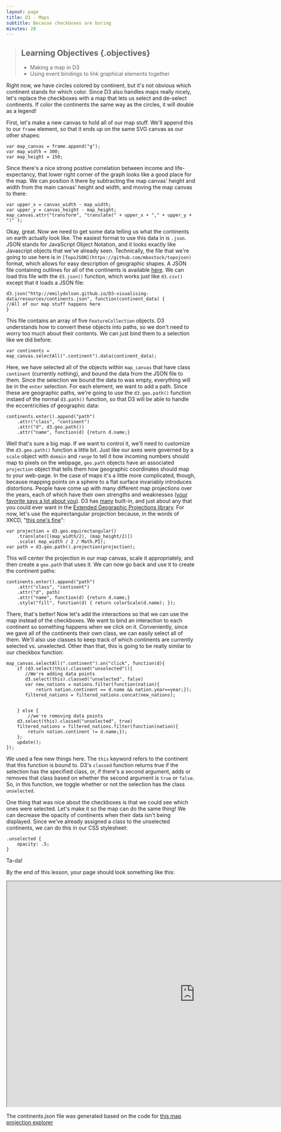 ```yaml
---
layout: page
title: D3 - Maps
subtitle: Because checkboxes are boring
minutes: 20
---
```


> ## Learning Objectives {.objectives}
> 
> * Making a map in D3 
> * Using event bindings to link graphical elements together

Right now, we have circles colored by continent, but it's not obvious which
continent stands for which color. Since D3 also handles maps really nicely,
let's replace the checkboxes with a map that lets us select and de-select
continents. If color the continents the same way as the circles, it will double
as a legend!

First, let's make a new canvas to hold all of our map stuff. We'll append this
to our `frame` element, so that it ends up on the same SVG canvas as our other
shapes:

~~~{.js}
var map_canvas = frame.append("g");
var map_width = 300;
var map_height = 150;
~~~

Since there's a nice strong postive correlation between income and 
life-expectancy, that lower right corner of the graph looks like a good place
for the map. We can position it there by subtracting the map canvas' height
and width from the main canvas' height and width, and moving the map canvas to
there:

~~~{.js}
var upper_x = canvas_width - map_width;
var upper_y = canvas_height - map_height;
map_canvas.attr("transform", "translate(" + upper_x + "," + upper_y + ")" );    
~~~

Okay, great. Now we need to get some data telling us what the continents on 
earth actually look like. The easiest format to use this data in is `.json`.
JSON stands for JavaScript Object Notation, and it looks exactly like 
Javascript objects that we've already seen.
Technically, the file that we're going to use here is in 
`[TopoJSON](https://github.com/mbostock/topojson)` format, which allows for easy
description of geographic shapes. A JSON file containing outlines for all of 
the continents is available 
[here](http://emilydolson.github.io/D3-visualising-data/resources/continents.json). We can load this file with the `d3.json()` function, which works
just like `d3.csv()` except that it loads a JSON file:

~~~{.js}
d3.json("http://emilydolson.github.io/D3-visualising-data/resources/continents.json", function(continent_data) {
//All of our map stuff happens here
}
~~~

This file contains an array of five `FeatureCollection` objects. D3 understands 
how to convert these objects into paths, so we don't need to worry too much 
about their contents. We can just bind them to a selection like we did before:

~~~{.js}
var continents = map_canvas.selectAll(".continent").data(continent_data);
~~~

Here, we have selected all of the objects within `map_canvas` that have class
`continent` (currently nothing), and bound the data from the JSON file to them.
Since the selection we bound the data to was empty, everything will be in the
`enter` selection. For each element, we want to add a path. Since these are
geographic paths, we're going to use the `d3.geo.path()` function instaed of
the normal `d3.path()` function, so that D3 will be able to handle the
eccentricities of geographic data:

~~~{.js}
continents.enter().append("path")
	.attr("class", "continent")
	.attr("d", d3.geo.path())
	.attr("name", function(d) {return d.name;}
~~~

Well that's sure a big map. If we want to control it, we'll need to customize
the `d3.geo.path()` function a little bit. Just like our axes were governed
by a `scale` object with `domain` and `range` to tell it how 
incoming numbers should map to pixels on the webpage, `geo.path` objects have
an associated `projection` object that tells them how geographic coordinates 
should map to your web-page. In the case of maps it's a little more complicated,
though, because mapping points on a sphere to a flat surface invariably
introduces distortions. People have come up with many different
map projections over the years, each of which have their own strengths and 
weaknesses ([your favorite says a lot about you](http://xkcd.com/977/)). D3
has [many](https://github.com/mbostock/d3/wiki/Geo-Projections) built-in, and
just about any that you could ever want in the 
[Extended Geographic Projections library](https://github.com/d3/d3-geo-projection/). For now, let's use the equirectangular projection because, 
in the words of XKCD, "[this one's fine](http://xkcd.com/977/)":

~~~{.js}
var projection = d3.geo.equirectangular()
    .translate([(map_width/2), (map_height/2)])
    .scale( map_width / 2 / Math.PI);
var path = d3.geo.path().projection(projection);
~~~

This will center the projection in our map canvas, scale it appropriately, and
then create a `geo.path` that uses it. We can now go back and use it to create
the continent paths:

~~~{.js}
continents.enter().append("path")
	.attr("class", "continent")
	.attr("d", path)
	.attr("name", function(d) {return d.name;}
	.style("fill", function(d) { return colorScale(d.name); });
~~~

There, that's better! Now let's add the interactions so that we can use
the map instead of the checkboxes. We want to bind an interaction to each
continent so something happens when we click on it. Conveniently, since we
gave all of the continents their own class, we can easily select all of them.
We'll also use classes to keep track of which continents are currently selected
vs. unselected. Other than that, this is going to be really similar to
our checkbox function:

~~~{.js}
map_canvas.selectAll(".continent").on("click", function(d){
    if (d3.select(this).classed("unselected")){
       //We're adding data points
       d3.select(this).classed("unselected", false)
       var new_nations = nations.filter(function(nation){
       	   return nation.continent == d.name && nation.year==year;});
       filtered_nations = filtered_nations.concat(new_nations);

	
    } else {
    	//we're removing data points
	d3.select(this).classed("unselected", true)
	filtered_nations = filtered_nations.filter(function(nation){
		return nation.continent != d.name;});
    };
    update();
});
~~~

We used a few new things here. The `this` keyword refers to the continent that
this function is bound to. D3's `classed` function returns true if the selection
has the specified class, or, if there's a second argument, adds or removes that
class based on whether the second argument is `true` or `false`. So, in this
function, we toggle whether or not the selection has the class `unselected`.

One thing that was nice about the checkboxes is that we could see which ones
were selected. Let's make it so the map can do the same thing! We can decrease
the opacity of continents when their data isn't being displayed. Since we've
already assigned a class to the unselected continents, we can do this in our
CSS stylesheet:

~~~{.css}
.unselected {
    opacity: .5;
}
~~~

Ta-da!


By the end of this lesson, your page should look something like this:

<iframe src="http://emilydolson.github.io/D3-visualising-data/code/index11.html" width="1000" height="600"></iframe>

The continents.json file was generated based on the code for 
[this map projection explorer](http://techslides.com/continents-and-map-projections-with-d3-js)